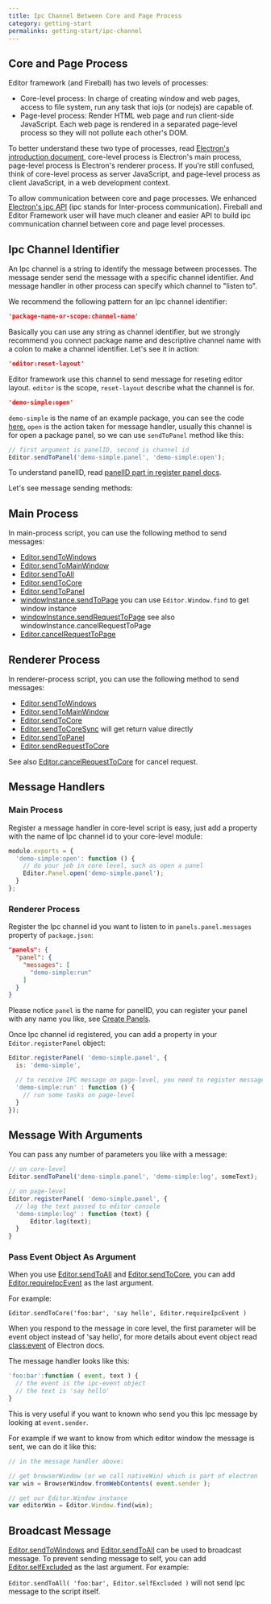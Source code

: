 ```yaml
---
title: Ipc Channel Between Core and Page Process
category: getting-start
permalinks: getting-start/ipc-channel
---
```


## Core and Page Process

Editor framework (and Fireball) has two levels of processes:

- Core-level process: In charge of creating window and web pages, access to file system, run any task that iojs (or nodejs) are capable of.
- Page-level process: Render HTML web page and run client-side JavaScript. Each web page is rendered in a separated page-level process so they will not pollute each other's DOM.

To better understand these two type of processes, read [Electron's introduction document](https://github.com/atom/electron/blob/master/docs/tutorial/quick-start.md#introduction), core-level process is Electron's main process, page-level process is Electron's renderer process. If you're still confused, think of core-level process as server JavaScript, and page-level process as client JavaScript, in a web development context.

To allow communication between core and page processes. We enhanced [Electron's ipc API](https://github.com/atom/electron/blob/master/docs/api/ipc-renderer.md) (ipc stands for Inter-process communication). Fireball and Editor Framework user will have much cleaner and easier API to build ipc communication channel between core and page level processes.

## Ipc Channel Identifier

An Ipc channel is a string to identify the message between processes. The message sender send the message with a specific channel identifier. And message handler in other process can specify which channel to "listen to".

We recommend the following pattern for an Ipc channel identifier:

```json
'package-name-or-scope:channel-name'
```

Basically you can use any string as channel identifier, but we strongly recommend you connect package name and descriptive channel name with a colon to make a channel identifier. Let's see it in action:

```json
'editor:reset-layout'
```

Editor framework use this channel to send message for reseting editor layout. `editor` is the scope, `reset-layout` describe what the channel is for.

```json
'demo-simple:open'
```

`demo-simple` is the name of an example package, you can see the code [here.](https://github.com/fireball-packages/package-examples/tree/master/simple) `open` is the action taken for message handler, usually this channel is for open a package panel, so we can use `sendToPanel` method like this:

```js
// first argument is panelID, second is channel id
Editor.sendToPanel('demo-simple.panel', 'demo-simple:open');
```

To understand panelID, read [panelID part in register panel docs](register-panels.md#panel-id).

Let's see message sending methods:


## Main Process

In main-process script, you can use the following method to send messages:


- [Editor.sendToWindows](http://docs.fireball-x.com/api/modules/Editor.html#method_sendToWindows)
- [Editor.sendToMainWindow](http://docs.fireball-x.com/api/modules/Editor.html#method_sendToMainWindow)
- [Editor.sendToAll](http://docs.fireball-x.com/api/modules/Editor.html#method_sendToAll)
- [Editor.sendToCore](http://docs.fireball-x.com/api/modules/Editor.html#method_sendToCore)
- [Editor.sendToPanel](http://docs.fireball-x.com/api/modules/Editor.html#method_sendToPanel)
- [windowInstance.sendToPage](http://docs.fireball-x.com/api/classes/Window.html#method_sendToPage) you can use `Editor.Window.find` to get window instance
- [windowInstance.sendRequestToPage](http://docs.fireball-x.com/api/classes/Window.html#method_sendRequestToPage) see also windowInstance.cancelRequestToPage
- [Editor.cancelRequestToPage](http://docs.fireball-x.com/api/classes/Window.html#method_cancelRequestToPage)

## Renderer Process

In renderer-process script, you can use the following method to send messages:

- [Editor.sendToWindows](http://docs.fireball-x.com/api/modules/Editor.html#method_sendToWindows)
- [Editor.sendToMainWindow](http://docs.fireball-x.com/api/modules/Editor.html#method_sendToMainWindow)
- [Editor.sendToCore](http://docs.fireball-x.com/api/modules/Editor.html#method_sendToCore)
- [Editor.sendToCoreSync](http://docs.fireball-x.com/api/modules/Editor.html#method_sendToCoreSync) will get return value directly
- [Editor.sendToPanel](http://docs.fireball-x.com/api/modules/Editor.html#method_sendToPanel)
- [Editor.sendRequestToCore](http://docs.fireball-x.com/api/modules/Editor.html#method_sendRequestToCore)

See also [Editor.cancelRequestToCore](http://docs.fireball-x.com/api/modules/Editor.html#method_cancelRequestToCore) for cancel request.

## Message Handlers

### Main Process

Register a message handler in core-level script is easy, just add a property with the name of Ipc channel id to your core-level module:

```js
module.exports = {
  'demo-simple:open': function () {
    // do your job in core level, such as open a panel
    Editor.Panel.open('demo-simple.panel');
  }
};
```

### Renderer Process

Register the Ipc channel id you want to listen to in `panels.panel.messages` property of `package.json`:
```json
"panels": {
  "panel": {
    "messages": [
      "demo-simple:run"
    ]
  }
}
```
Please notice `panel` is the name for panelID, you can register your panel with any name you like, see [Create Panels](packages/create-panels.md).

Once Ipc channel id registered, you can add a property in your `Editor.registerPanel` object:

```js
Editor.registerPanel( 'demo-simple.panel', {
  is: 'demo-simple',

  // to receive IPC message on page-level, you need to register message in package.json
  'demo-simple:run' : function () {
    // run some tasks on page-level
  }
});
```

## Message With Arguments

You can pass any number of parameters you like with a message:

```js
// on core-level
Editor.sendToPanel('demo-simple.panel', 'demo-simple:log', someText);

// on page-level
Editor.registerPanel( 'demo-simple.panel', {
  // log the text passed to editor console
  'demo-simple:log' : function (text) {
      Editor.log(text);
  }
}
```

### Pass Event Object As Argument

When you use [Editor.sendToAll](http://docs.fireball-x.com/api/modules/Editor.html#method_sendToAll) and [Editor.sendToCore](http://docs.fireball-x.com/api/modules/Editor.html#method_sendToCore), you can add [Editor.requireIpcEvent](http://docs.fireball-x.com/api/modules/Editor.html#property_requireIpcEvent) as the last argument.

For example:

`Editor.sendToCore('foo:bar', 'say hello', Editor.requireIpcEvent )`

When you respond to the message in core level, the first parameter will be event object instead of 'say hello', for more details about event object read [class:event](https://github.com/atom/electron/blob/master/docs/api/ipc-main-process.md#class-event) of Electron docs.

The message handler looks like this:

```js
'foo:bar':function ( event, text ) {
  // the event is the ipc-event object
  // the text is 'say hello'
}
```

This is very useful if you want to known who send you this Ipc message by looking at `event.sender`.

For example if we want to know from which editor window the message is sent, we can do it like this:

```js
// in the message handler above:

// get browserWindow (or we call nativeWin) which is part of electron
var win = BrowserWindow.fromWebContents( event.sender );

// get our Editor.Window instance
var editorWin = Editor.Window.find(win);
```

## Broadcast Message

[Editor.sendToWindows](http://docs.fireball-x.com/api/modules/Editor.html#method_sendToWindows) and [Editor.sendToAll](http://docs.fireball-x.com/api/modules/Editor.html#method_sendToAll) can be used to broadcast message. To prevent sending message to self, you can add [Editor.selfExcluded](http://docs.fireball-x.com/api/modules/Editor.html#property_selfExcluded) as the last argument. For example:

`Editor.sendToAll( 'foo:bar', Editor.selfExcluded )` will not send Ipc message to the script itself.

